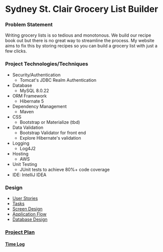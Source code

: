 # Sydney St. Clair Grocery List Builder

### Problem Statement
Writing grocery lists is so tedious and monotonous. We build our recipe book out but there is no great way to streamline 
the process. My website aims to fix this by storing recipes so you can build a grocery list with just a few clicks.

### Project Technologies/Techniques
* Security/Authentication
    * Tomcat's JDBC Realm Authentication
* Database
    * MySQL 8.0.22
* ORM Framework
    * Hibernate 5
* Dependency Management
    * Maven
* CSS
  * Bootstrap or Materialize (tbd)
* Data Validation
    * Bootstrap Validator for front end
    * Explore Hibernate's validation
* Logging
    * Log4J2
* Hosting
    * AWS
* Unit Testing
    * JUnit tests to achieve 80%+ code coverage
* IDE: IntelliJ IDEA

### Design
* [User Stories](DesignDocuments/UserStories.md)
* [Tasks]()
* [Screen Design](DesignDocuments/screens.md)
* [Application Flow](DesignDocuments/ApplicationFlow.md)
* [Database Design]()

### [Project Plan](ProjectPlan.md)

#### [Time Log](TimeLog.md)